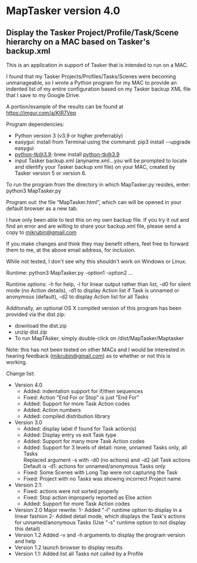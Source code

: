 # MapTasker version 4.0
## Display the Tasker Project/Profile/Task/Scene hierarchy on a MAC based on Tasker's backup.xml

This is an application in support of Tasker that is intended to run on a MAC.
 
I found that my Tasker Projects/Profiles/Tasks/Scenes were becoming unmanageable, so I wrote a Python program for my MAC to provide an indented list of my entire configuration based on my Tasker backup XML file that I save to my Google Drive.
 
A portion/example of the results can be found at https://imgur.com/a/KIR7Vep
 
Program dependencies:
-	Python version 3 (v3.9 or higher preferrably)
-	easygui: 
  install from Terminal using the command: pip3 install --upgrade easygui
-	python-tk@3.9: brew install python-tk@3.9
-	input Tasker backup.xml (anyname.xml…you will be prompted to locate and identify your Tasker backup xml file) on your MAC, created by Tasker version 5 or version 6. 

To run the program from the directory in which MapTasker.py resides, enter: python3 MapTasker.py
 
Program out: the file “MapTasker.html”, which can will be opened in your default browser as a new tab.  
 
I have only been able to test this on my own backup file. If you try it out and find an error and are willing to share your backup.xml file, please send a copy to mikrubin@gmail.com 
 
If you make changes and think they may benefit others, feel free to forward them to me, at the above email address, for inclusion.
 
While not tested, I don't see why this shouldn't work on Windows or Linux.
 
Runtime: python3 MapTasker.py -option1 -option2 ...
 
Runtime options: -h for help, -l for linear output rather than list, -d0 for silent mode (no Action details), -d1 to display Action list if Task is unnamed or anonymous (default), -d2 to display Action list for all Tasks
 
Additonally, an optional OS X compiled version of this program has been provided via the dist.zip:
- download the dist.zip
- unzip dist.zip
- To run MapTAsker, simply double-click on /dist/MapTasker/Maptasker
 
Note: this has not been tested on other MACs and I would be interested in hearing feedback (mikrubin@gmail.com) as to whether or not this is working. 
 
  
Change list:
- Version 4.0
    - Added: indentation support for if/then sequences                                     
    - Fixed: Action "End For or Stop" is just "End For"                                    
    - Added: Support for more Task Action codes                                            
    - Added: Action numbers
    - Added: compiled distribution library                                                                
- Version 3.0 
    - Added: display label if found for Task action(s)                                     
    - Added: Display entry vs exit Task type                                               
    - Added: Support for many more Task Action codes                                                                                          
    - Added: Support for 3 levels of detail: none, unnamed Tasks only, all Tasks           
             Replaced argument -s with -d0 (no actions) and -d2 (all Task actions          
             Default is -d1: actions for unnamed/anonymous Tasks only                      
    - Fixed: Some Scenes with Long Tap were not capturing the Task                         
    - Fixed: Project with no Tasks was showing incorrect Project name                      
- Version 2.1:
    - Fixed: actions were not sorted properly
    - Fixed: Stop action improperly reported as Else action
    - Added: Support for more Task Action codes
- Version 2.0 Major rewrite:
    1- Added "-l" runtime option to display in a linear fashion
    2- Added detail mode, which displays the Task's actions for unnamed/anonymous Tasks
       (Use "-s" runtime option to not display this detail)
-	Version 1.2 Added -v and -h arguments to display the program version and help                  
-	Version 1.2 launch browser to display results                                                    
-	Version 1.1: Added list all Tasks not called by a Profile
